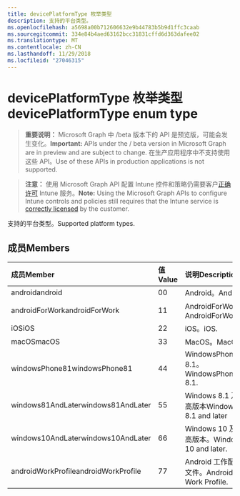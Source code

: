```yaml
---
title: devicePlatformType 枚举类型
description: 支持的平台类型。
ms.openlocfilehash: a5698a00b712606632e9b44783b5b9d1ffc3caab
ms.sourcegitcommit: 334e84b4aed63162bcc31831cffd6d363dafee02
ms.translationtype: MT
ms.contentlocale: zh-CN
ms.lasthandoff: 11/29/2018
ms.locfileid: "27046315"
---
```

# <a name="deviceplatformtype-enum-type"></a><span data-ttu-id="a1974-103">devicePlatformType 枚举类型</span><span class="sxs-lookup"><span data-stu-id="a1974-103">devicePlatformType enum type</span></span>

> <span data-ttu-id="a1974-104">**重要说明：** Microsoft Graph 中 /beta 版本下的 API 是预览版，可能会发生变化。</span><span class="sxs-lookup"><span data-stu-id="a1974-104">**Important:** APIs under the / beta version in Microsoft Graph are in preview and are subject to change.</span></span> <span data-ttu-id="a1974-105">在生产应用程序中不支持使用这些 API。</span><span class="sxs-lookup"><span data-stu-id="a1974-105">Use of these APIs in production applications is not supported.</span></span>

> <span data-ttu-id="a1974-106">**注意：** 使用 Microsoft Graph API 配置 Intune 控件和策略仍需要客户[正确许可](https://go.microsoft.com/fwlink/?linkid=839381) Intune 服务。</span><span class="sxs-lookup"><span data-stu-id="a1974-106">**Note:** Using the Microsoft Graph APIs to configure Intune controls and policies still requires that the Intune service is [correctly licensed](https://go.microsoft.com/fwlink/?linkid=839381) by the customer.</span></span>

<span data-ttu-id="a1974-107">支持的平台类型。</span><span class="sxs-lookup"><span data-stu-id="a1974-107">Supported platform types.</span></span>
## <a name="members"></a><span data-ttu-id="a1974-108">成员</span><span class="sxs-lookup"><span data-stu-id="a1974-108">Members</span></span>
|<span data-ttu-id="a1974-109">成员</span><span class="sxs-lookup"><span data-stu-id="a1974-109">Member</span></span>|<span data-ttu-id="a1974-110">值</span><span class="sxs-lookup"><span data-stu-id="a1974-110">Value</span></span>|<span data-ttu-id="a1974-111">说明</span><span class="sxs-lookup"><span data-stu-id="a1974-111">Description</span></span>|
|:---|:---|:---|
|<span data-ttu-id="a1974-112">android</span><span class="sxs-lookup"><span data-stu-id="a1974-112">android</span></span>|<span data-ttu-id="a1974-113">0</span><span class="sxs-lookup"><span data-stu-id="a1974-113">0</span></span>|<span data-ttu-id="a1974-114">Android。</span><span class="sxs-lookup"><span data-stu-id="a1974-114">Android.</span></span>|
|<span data-ttu-id="a1974-115">androidForWork</span><span class="sxs-lookup"><span data-stu-id="a1974-115">androidForWork</span></span>|<span data-ttu-id="a1974-116">1</span><span class="sxs-lookup"><span data-stu-id="a1974-116">1</span></span>|<span data-ttu-id="a1974-117">AndroidForWork。</span><span class="sxs-lookup"><span data-stu-id="a1974-117">AndroidForWork.</span></span>|
|<span data-ttu-id="a1974-118">iOS</span><span class="sxs-lookup"><span data-stu-id="a1974-118">iOS</span></span>|<span data-ttu-id="a1974-119">2</span><span class="sxs-lookup"><span data-stu-id="a1974-119">2</span></span>|<span data-ttu-id="a1974-120">iOS。</span><span class="sxs-lookup"><span data-stu-id="a1974-120">iOS.</span></span>|
|<span data-ttu-id="a1974-121">macOS</span><span class="sxs-lookup"><span data-stu-id="a1974-121">macOS</span></span>|<span data-ttu-id="a1974-122">3</span><span class="sxs-lookup"><span data-stu-id="a1974-122">3</span></span>|<span data-ttu-id="a1974-123">MacOS。</span><span class="sxs-lookup"><span data-stu-id="a1974-123">MacOS.</span></span>|
|<span data-ttu-id="a1974-124">windowsPhone81</span><span class="sxs-lookup"><span data-stu-id="a1974-124">windowsPhone81</span></span>|<span data-ttu-id="a1974-125">4</span><span class="sxs-lookup"><span data-stu-id="a1974-125">4</span></span>|<span data-ttu-id="a1974-126">WindowsPhone 8.1。</span><span class="sxs-lookup"><span data-stu-id="a1974-126">WindowsPhone 8.1.</span></span>|
|<span data-ttu-id="a1974-127">windows81AndLater</span><span class="sxs-lookup"><span data-stu-id="a1974-127">windows81AndLater</span></span>|<span data-ttu-id="a1974-128">5</span><span class="sxs-lookup"><span data-stu-id="a1974-128">5</span></span>|<span data-ttu-id="a1974-129">Windows 8.1 及更高版本</span><span class="sxs-lookup"><span data-stu-id="a1974-129">Windows 8.1 and later</span></span>|
|<span data-ttu-id="a1974-130">windows10AndLater</span><span class="sxs-lookup"><span data-stu-id="a1974-130">windows10AndLater</span></span>|<span data-ttu-id="a1974-131">6</span><span class="sxs-lookup"><span data-stu-id="a1974-131">6</span></span>|<span data-ttu-id="a1974-132">Windows 10 及更高版本。</span><span class="sxs-lookup"><span data-stu-id="a1974-132">Windows 10 and later.</span></span>|
|<span data-ttu-id="a1974-133">androidWorkProfile</span><span class="sxs-lookup"><span data-stu-id="a1974-133">androidWorkProfile</span></span>|<span data-ttu-id="a1974-134">7</span><span class="sxs-lookup"><span data-stu-id="a1974-134">7</span></span>|<span data-ttu-id="a1974-135">Android 工作配置文件。</span><span class="sxs-lookup"><span data-stu-id="a1974-135">Android Work Profile.</span></span>|






